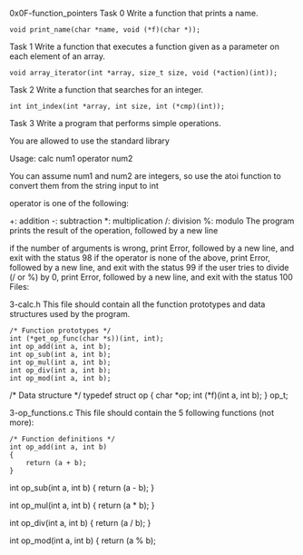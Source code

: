 0x0F-function_pointers
Task 0
Write a function that prints a name.

	void print_name(char *name, void (*f)(char *));
Task 1
Write a function that executes a function given as a parameter on each element of an array.

	void array_iterator(int *array, size_t size, void (*action)(int));
Task 2
Write a function that searches for an integer.

	int int_index(int *array, int size, int (*cmp)(int));
Task 3
Write a program that performs simple operations.

You are allowed to use the standard library

Usage: calc num1 operator num2

You can assume num1 and num2 are integers, so use the atoi function to convert them from the string input to int

operator is one of the following:

+: addition
-: subtraction
*: multiplication
/: division
%: modulo
The program prints the result of the operation, followed by a new line

if the number of arguments is wrong, print Error, followed by a new line, and exit with the status 98
if the operator is none of the above, print Error, followed by a new line, and exit with the status 99
if the user tries to divide (/ or %) by 0, print Error, followed by a new line, and exit with the status 100
Files:

3-calc.h
This file should contain all the function prototypes and data structures used by the program.

	/* Function prototypes */
	int (*get_op_func(char *s))(int, int);
	int op_add(int a, int b);
	int op_sub(int a, int b);
	int op_mul(int a, int b);
	int op_div(int a, int b);
	int op_mod(int a, int b);
/* Data structure */
typedef struct op {
	char *op;
	int (*f)(int a, int b);
} op_t;

3-op_functions.c
This file should contain the 5 following functions (not more):

	/* Function definitions */
	int op_add(int a, int b)
	{
		return (a + b);
	}
int op_sub(int a, int b)
{
	return (a - b);
}

int op_mul(int a, int b)
{
	return (a * b);
}

int op_div(int a, int b)
{
	return (a / b);
}

int op_mod(int a, int b)
{
	return (a % b);
